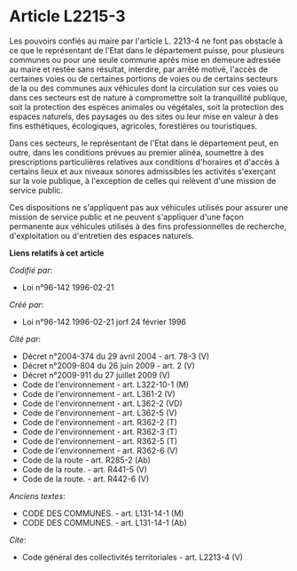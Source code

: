 # Article L2215-3

Les pouvoirs confiés au maire par l'article L. 2213-4 ne font pas obstacle à ce que le représentant de l'Etat dans le
département puisse, pour plusieurs communes ou pour une seule commune après mise en demeure adressée au maire et restée sans
résultat, interdire, par arrêté motivé, l'accès de certaines voies ou de certaines portions de voies ou de certains secteurs
de la ou des communes aux véhicules dont la circulation sur ces voies ou dans ces secteurs est de nature à compromettre soit
la tranquillité publique, soit la protection des espèces animales ou végétales, soit la protection des espaces naturels, des
paysages ou des sites ou leur mise en valeur à des fins esthétiques, écologiques, agricoles, forestières ou touristiques. 

Dans ces secteurs, le représentant de l'Etat dans le département peut, en outre, dans les conditions prévues au premier
alinéa, soumettre à des prescriptions particulières relatives aux conditions d'horaires et d'accès à certains lieux et aux
niveaux sonores admissibles les activités s'exerçant sur la voie publique, à l'exception de celles qui relèvent d'une mission
de service public. 

Ces dispositions ne s'appliquent pas aux véhicules utilisés pour assurer une mission de service public et ne peuvent
s'appliquer d'une façon permanente aux véhicules utilisés à des fins professionnelles de recherche, d'exploitation ou
d'entretien des espaces naturels.

**Liens relatifs à cet article**

_Codifié par_:

  - Loi n°96-142 1996-02-21

_Créé par_:

  - Loi n°96-142 1996-02-21 jorf 24 février 1996

_Cité par_:

  - Décret n°2004-374 du 29 avril 2004 - art. 78-3 (V)
  - Décret n°2009-804 du 26 juin 2009 - art. 2 (V)
  - Décret n°2009-911 du 27 juillet 2009 (V)
  - Code de l'environnement - art. L322-10-1 (M)
  - Code de l'environnement - art. L361-2 (V)
  - Code de l'environnement - art. L362-2 (VD)
  - Code de l'environnement - art. L362-5 (V)
  - Code de l'environnement - art. R362-2 (T)
  - Code de l'environnement - art. R362-3 (T)
  - Code de l'environnement - art. R362-5 (T)
  - Code de l'environnement - art. R362-6 (V)
  - Code de la route - art. R285-2 (Ab)
  - Code de la route. - art. R441-5 (V)
  - Code de la route. - art. R442-6 (V)

_Anciens textes_:

  - CODE DES COMMUNES. - art. L131-14-1 (M)
  - CODE DES COMMUNES. - art. L131-14-1 (Ab)

_Cite_:

  - Code général des collectivités territoriales - art. L2213-4 (V)
